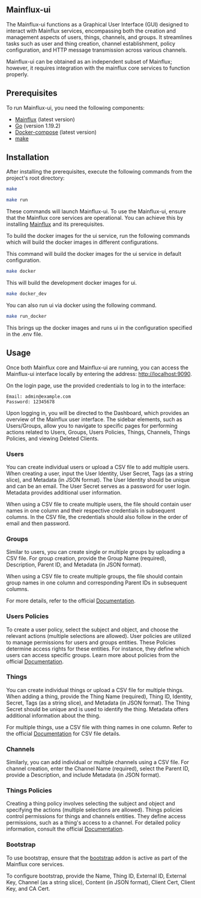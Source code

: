
## Mainflux-ui

The Mainflux-ui functions as a Graphical User Interface (GUI) designed to interact with Mainflux services, encompassing both the creation and management aspects of users, things, channels, and groups. It streamlines tasks such as user and thing creation, channel establishment, policy configuration, and HTTP message transmission across various channels.

Mainflux-ui can be obtained as an independent subset of Mainflux; however, it requires integration with the mainflux core services to function properly.

## Prerequisites

To run Mainflux-ui, you need the following components:

- [Mainflux](https://github.com/mainflux/mainflux) (latest version)
- [Go](https://golang.org/doc/install) (version 1.19.2)
- [Docker-compose](https://docs.docker.com/compose/install/) (latest version)
- [make](https://www.gnu.org/software/make/manual/make.html)

## Installation

After installing the prerequisites, execute the following commands from the project's root directory:

```bash
make
```

```bash
make run
```

These commands will launch Mainflux-ui. To use the Mainflux-ui, ensure that the Mainflux core services are operational. You can achieve this by installing [Mainflux](https://github.com/mainflux/mainflux) and its prerequisites.

To build the docker images for the ui service, run the following commands which will build the docker images in different configurations.

This command will build the docker images for the ui service in default configuration.
```bash
make docker
```

This will build the development docker images for ui.
```bash
make docker_dev
```

You can also run ui via docker using the following command. 

```bash
make run_docker
```

This brings up the docker images and runs ui in the configuration specified in the .env file.

## Usage

Once both Mainflux core and Mainflux-ui are running, you can access the Mainflux-ui interface locally by entering the address: [http://localhost:9090](http://localhost:9090).

On the login page, use the provided credentials to log in to the interface:

```
Email: admin@example.com
Password: 12345678
```

Upon logging in, you will be directed to the Dashboard, which provides an overview of the Mainflux user interface. The sidebar elements, such as Users/Groups, allow you to navigate to specific pages for performing actions related to Users, Groups, Users Policies, Things, Channels, Things Policies, and viewing Deleted Clients.

### Users

You can create individual users or upload a CSV file to add multiple users. When creating a user, input the User Identity, User Secret, Tags (as a string slice), and Metadata (in JSON format). The User Identity should be unique and can be an email. The User Secret serves as a password for user login. Metadata provides additional user information.

When using a CSV file to create multiple users, the file should contain user names in one column and their respective credentials in subsequent columns. In the CSV file, the credentials should also follow in the order of email and then password.

### Groups

Similar to users, you can create single or multiple groups by uploading a CSV file. For group creation, provide the Group Name (required), Description, Parent ID, and Metadata (in JSON format).

When using a CSV file to create multiple groups, the file should contain group names in one column and corresponding Parent IDs in subsequent columns.

For more details, refer to the official [Documentation](http://docs.mainflux.io/cli/#things-management).

### Users Policies

To create a user policy, select the subject and object, and choose the relevant actions (multiple selections are allowed). User policies are utilized to manage permissions for users and groups entities. These Policies determine access rights for these entities. For instance, they define which users can access specific groups. Learn more about policies from the official [Documentation](https://docs.mainflux.io/authorization/#summary-of-defined-policies).

### Things

You can create individual things or upload a CSV file for multiple things. When adding a thing, provide the Thing Name (required), Thing ID, Identity, Secret, Tags (as a string slice), and Metadata (in JSON format). The Thing Secret should be unique and is used to identify the thing. Metadata offers additional information about the thing.

For multiple things, use a CSV file with thing names in one column. Refer to the official [Documentation](http://docs.mainflux.io/cli/#things-management) for CSV file details.

### Channels

Similarly, you can add individual or multiple channels using a CSV file. For channel creation, enter the Channel Name (required), select the Parent ID, provide a Description, and include Metadata (in JSON format).

### Things Policies

Creating a thing policy involves selecting the subject and object and specifying the actions (multiple selections are allowed). Things policies control permissions for things and channels entities. They define access permissions, such as a thing's access to a channel. For detailed policy information, consult the official [Documentation](https://docs.mainflux.io/authorization/#summary-of-defined-policies).

### Bootstrap

To use bootstrap, ensure that the [bootstrap](http://docs.mainflux.io/bootstrap/) addon is active as part of the Mainflux core services.

To configure bootstrap, provide the Name, Thing ID, External ID, External Key, Channel (as a string slice), Content (in JSON format), Client Cert, Client Key, and CA Cert.

